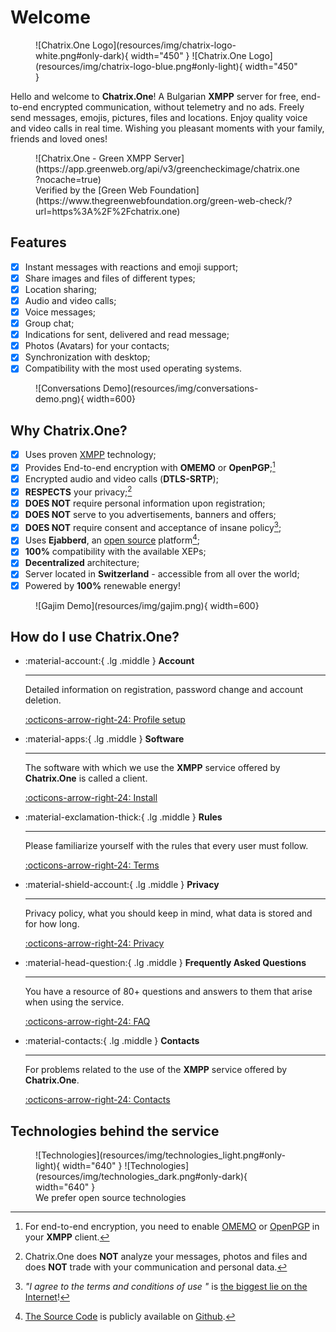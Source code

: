 # Welcome

<figure markdown>
  ![Chatrix.One Logo](resources/img/chatrix-logo-white.png#only-dark){ width="450" }
  ![Chatrix.One Logo](resources/img/chatrix-logo-blue.png#only-light){ width="450" }
</figure>

Hello and welcome to **Chatrix.One**! A Bulgarian **XMPP** server for free, end-to-end encrypted communication, without telemetry and no ads. Freely send messages, emojis, pictures, files and locations. Enjoy quality voice and video calls in real time. Wishing you pleasant moments with your family, friends and loved ones!

<figure markdown>
![Chatrix.One - Green XMPP Server](https://app.greenweb.org/api/v3/greencheckimage/chatrix.one?nocache=true)
  <figcaption markdown>Verified by the [Green Web Foundation](https://www.thegreenwebfoundation.org/green-web-check/?url=https%3A%2F%2Fchatrix.one)</figcaption>
</figure>

## Features

- [x] Instant messages with reactions and emoji support;
- [x] Share images and files of different types;
- [x] Location sharing;
- [x] Audio and video calls;
- [x] Voice messages;
- [x] Group chat;
- [x] Indications for sent, delivered and read message;
- [x] Photos (Avatars) for your contacts;
- [x] Synchronization with desktop;
- [x] Compatibility with the most used operating systems.

<figure markdown>
  ![Conversations Demo](resources/img/conversations-demo.png){ width=600}
</figure>

## Why **Chatrix.One?**

- [x] Uses proven [XMPP](https://xmpp.org/about/technology-overview/) technology;
- [x] Provides End-to-end encryption with **OMEMO** or **OpenPGP**;[^1]
- [x] Encrypted audio and video calls (**DTLS-SRTP**);
- [x] **RESPECTS** your privacy;[^2]
- [x] **DOES NOT** require personal information upon registration;
- [x] **DOES NOT** serve to you advertisements, banners and offers;
- [x] **DOES NOT** require consent and acceptance of insane policy[^3];
- [x] Uses **Ejabberd**, an [open source](https://en.wikipedia.org/wiki/Open_source) platform[^4];
- [x] **100%** compatibility with the available XEPs;
- [x] **Decentralized** architecture;
- [x] Server located in **Switzerland** - accessible from all over the world;
- [x] Powered by **100%** renewable energy!

[^1]: For end-to-end encryption, you need to enable [OMEMO](https://docs.chatrix.one/en/faq/#what-is-omemo) or [OpenPGP](https://en.wikipedia.org/wiki/Pretty_Good_Privacy) in your **XMPP** client.

[^2]: Chatrix.One does **NOT** analyze your messages, photos and files and does **NOT** trade with your communication and personal data.

[^3]: *"I agree to the terms and conditions of use "* is [the biggest lie on the Internet](https://www.biggestlieonline.com/)!

[^4]: [The Source Code](https://en.wikipedia.org/wiki/Source_code) is publicly available on [Github](https://github.com/processone/ejabberd).

<figure markdown>
  ![Gajim Demo](resources/img/gajim.png){ width=600}
</figure>

## How do I use **Chatrix.One**?

<div class="grid cards" markdown>

-   :material-account:{ .lg .middle } __Account__

    ---

    Detailed information on registration, password change and account deletion.

    [:octicons-arrow-right-24: Profile setup](https://docs.chatrix.one/en/account/registration/)

-   :material-apps:{ .lg .middle } __Software__

    ---

    The software with which we use the **XMPP** service offered by **Chatrix.One** is called a client.

    [:octicons-arrow-right-24: Install](https://docs.chatrix.one/en/clients/)

-   :material-exclamation-thick:{ .lg .middle } __Rules__

    ---

    Please familiarize yourself with the rules that every user must follow.

    [:octicons-arrow-right-24: Terms](https://docs.chatrix.one/en/terms/)

-   :material-shield-account:{ .lg .middle } __Privacy__

    ---

    Privacy policy, what you should keep in mind, what data is stored and for how long.

    [:octicons-arrow-right-24: Privacy](https://docs.chatrix.one/en/privacy/)


-   :material-head-question:{ .lg .middle } __Frequently Asked Questions__

    ---

    You have a resource of 80+ questions and answers to them that arise when using the service.

    [:octicons-arrow-right-24: FAQ](https://docs.chatrix.one/en/faq/)

-   :material-contacts:{ .lg .middle } __Contacts__

    ---

    For problems related to the use of the **XMPP** service offered by **Chatrix.One**.

    [:octicons-arrow-right-24: Contacts](https://docs.chatrix.one/en/about/#contacts)

</div>

## Technologies behind the service

<figure markdown>
  ![Technologies](resources/img/technologies_light.png#only-light){ width="640" }
  ![Technologies](resources/img/technologies_dark.png#only-dark){ width="640" }
  <figcaption>We prefer open source technologies</figcaption>
</figure>
